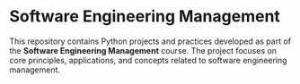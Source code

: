 # Software Engineering Management  

This repository contains Python projects and practices developed as part of the **Software Engineering Management** course. The project focuses on core principles, applications, and concepts related to software engineering management.  
